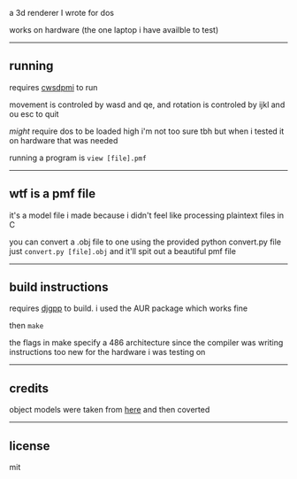 a 3d renderer I wrote for dos

works on hardware (the one laptop i have availble to test)

---
## running

requires [cwsdpmi](https://sandmann.dotster.com/cwsdpmi/) to run

movement is controled by wasd and qe, and rotation is controled by ijkl and ou
esc to quit

*might* require dos to be loaded high
i'm not too sure tbh but when i tested it on hardware that was needed

running a program is `view [file].pmf`

---
## wtf is a pmf file
it's a model file i made because i didn't feel like processing plaintext files in C

you can convert a .obj file to one using the provided python convert.py file
just
`convert.py [file].obj` and it'll spit out a beautiful pmf file

---
## build instructions

requires [djgpp](https://www.delorie.com/djgpp/) to build. i used the AUR package which works fine

then `make`

the flags in make specify a 486 architecture since the compiler was writing instructions too new for the hardware i was testing on

---
## credits

object models were taken from [here](https://people.sc.fsu.edu/~jburkardt/data/obj/obj.html) and then coverted

---

## license

mit

